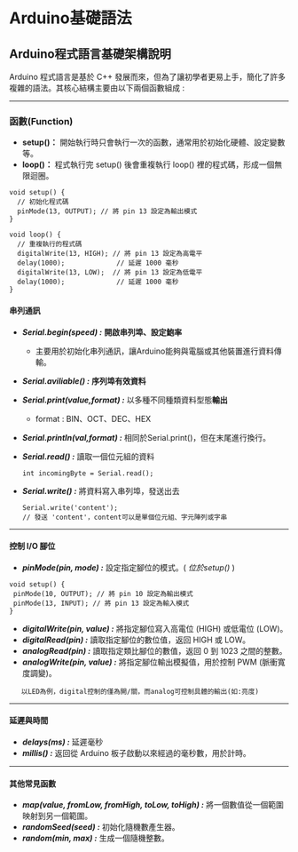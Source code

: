 # Arduino基礎語法

## Arduino程式語言基礎架構說明
Arduino 程式語言是基於 C++ 發展而來，但為了讓初學者更易上手，簡化了許多複雜的語法。其核心結構主要由以下兩個函數組成 : 

***

### **函數(Function)** 

* **setup()：** 開始執行時只會執行一次的函數，通常用於初始化硬體、設定變數等。
* **loop()：** 程式執行完 setup() 後會重複執行 loop() 裡的程式碼，形成一個無限迴圈。


    
```
void setup() {
  // 初始化程式碼
  pinMode(13, OUTPUT); // 將 pin 13 設定為輸出模式
}

void loop() {
  // 重複執行的程式碼
  digitalWrite(13, HIGH); // 將 pin 13 設定為高電平
  delay(1000);             // 延遲 1000 毫秒
  digitalWrite(13, LOW);  // 將 pin 13 設定為低電平
  delay(1000);             // 延遲 1000 毫秒
}

```

#### 串列通訊

+ ***Serial.begin(speed) :*** **開啟串列埠、設定鮑率**

  * 主要用於初始化串列通訊，讓Arduino能夠與電腦或其他裝置進行資料傳輸。

+  ***Serial.aviliable() :*** **序列埠有效資料**

+  ***Serial.print(value,format) :*** 以多種不同種類資料型態**輸出**
   * format : BIN、OCT、DEC、HEX

+ ***Serial.println(val,format) :*** 相同於Serial.print()，但在末尾進行換行。

+ ***Serial.read() :*** 讀取一個位元組的資料

    ```
    int incomingByte = Serial.read();
    ```

+ ***Serial.write() :***  將資料寫入串列埠，發送出去
    ```
    Serial.write('content');  
    // 發送 'content'，content可以是單個位元組、字元陣列或字串
    ```  
  
 
 ---
 #### 控制 I/O 腳位  
 
+ ***pinMode(pin, mode) :*** 設定指定腳位的模式。( *位於setup()* )
 
 ```
 void setup() {
  pinMode(10, OUTPUT); // 將 pin 10 設定為輸出模式
  pinMode(13, INPUT); // 將 pin 13 設定為輸入模式
}
```

+ ***digitalWrite(pin, value) :*** 將指定腳位寫入高電位 (HIGH) 或低電位 (LOW)。
+ ***digitalRead(pin) :*** 讀取指定腳位的數位值，返回 HIGH 或 LOW。
+ ***analogRead(pin) :*** 讀取指定類比腳位的數值，返回 0 到 1023 之間的整數。
+ ***analogWrite(pin, value) :*** 將指定腳位輸出模擬值，用於控制 PWM (脈衝寬度調變)。
   
```
   以LED為例，digital控制的僅為開/關，而analog可控制具體的輸出(如:亮度)
```
---
#### 延遲與時間

+ ***delays(ms) :*** 延遲毫秒
+ ***millis() :*** 返回從 Arduino 板子啟動以來經過的毫秒數，用於計時。
---

#### 其他常見函數

+ ***map(value, fromLow, fromHigh, toLow, toHigh) :*** 將一個數值從一個範圍映射到另一個範圍。
+ ***randomSeed(seed) :*** 初始化隨機數產生器。
+ ***random(min, max) :*** 生成一個隨機整數。